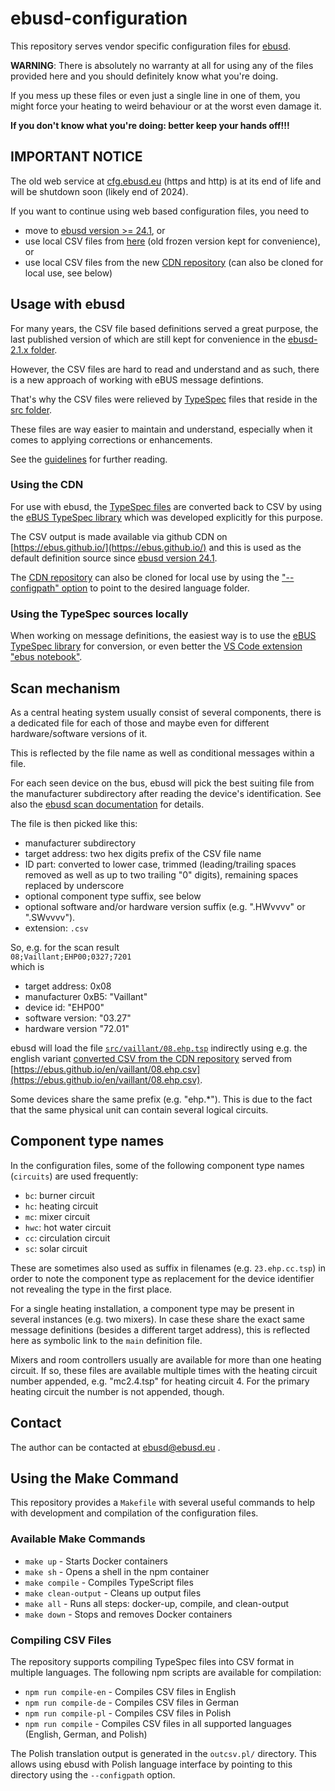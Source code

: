 # ebusd-configuration

This repository serves vendor specific configuration files for [ebusd](https://github.com/john30/ebusd).


**WARNING**: There is absolutely no warranty at all for using any of the files
provided here and you should definitely know what you're doing.

If you mess up these files or even just a single line in one of them, you might force your heating to weird behaviour or at the worst even damage it.

**If you don't know what you're doing: better keep your hands off!!!**

## IMPORTANT NOTICE
The old web service at [cfg.ebusd.eu](https://cfg.ebusd.eu) (https and http) is at its end of life and will be shutdown soon (likely end of 2024).

If you want to continue using web based configuration files, you need to
* move to [ebusd version >= 24.1](https://github.com/john30/ebusd/releases/tag/24.1), or
* use local CSV files from [here](ebusd-2.1.x/) (old frozen version kept for convenience), or
* use local CSV files from the new [CDN repository](https://github.com/eBUS/ebus.github.io) (can also be cloned for local use, see below)


## Usage with ebusd

For many years, the CSV file based definitions served a great purpose, the last published version of which are still kept for convenience in the [ebusd-2.1.x folder](ebusd-2.1.x/).

However, the CSV files are hard to read and understand and as such, there is a new approach of working with eBUS message defintions.

That's why the CSV files were relieved by [TypeSpec](https://typespec.io/) files that reside in the [src folder](src/).

These files are way easier to maintain and understand, especially when it comes to applying corrections or enhancements.

See the [guidelines](guidelines.md) for further reading.

### Using the CDN

For use with ebusd, the [TypeSpec files](src/) are converted back to CSV by using the [eBUS TypeSpec library](https://github.com/john30/ebus-typespec) which was developed explicitly for this purpose.

The CSV output is made available via github CDN on [https://ebus.github.io/](https://ebus.github.io/) and this is used as the default definition source since [ebusd version 24.1](https://github.com/john30/ebusd/releases/tag/24.1).

The [CDN repository](https://github.com/eBUS/ebus.github.io) can also be cloned for local use by using the ["--configpath" option](https://github.com/john30/ebusd/wiki/2.-Run#message-configuration-options) to point to the desired language folder.

### Using the TypeSpec sources locally

When working on message definitions, the easiest way is to use the [eBUS TypeSpec library](https://github.com/john30/ebus-typespec) for conversion, or even better the [VS Code extension "ebus notebook"](https://marketplace.visualstudio.com/items?itemName=ebusd.ebus-notebook).


## Scan mechanism
As a central heating system usually consist of several components, there is a dedicated file for each of those and maybe even for different hardware/software versions of it.

This is reflected by the file name as well as conditional messages within a file.

For each seen device on the bus, ebusd will pick the best suiting file from the manufacturer subdirectory after reading the device's identification.
See also the [ebusd scan documentation](https://github.com/john30/ebusd/wiki/3.-Commands#scan) for details.

The file is then picked like this:
* manufacturer subdirectory
* target address: two hex digits prefix of the CSV file name
* ID part: converted to lower case, trimmed (leading/trailing spaces removed as well as up to two trailing "0" digits), remaining spaces replaced by underscore
* optional component type suffix, see below
* optional software and/or hardware version suffix (e.g. ".HWvvvv" or ".SWvvvv").
* extension: `.csv`

So, e.g. for the scan result  
`08;Vaillant;EHP00;0327;7201`  
which is
* target address: 0x08
* manufacturer 0xB5: "Vaillant"
* device id: "EHP00"
* software version: "03.27"
* hardware version "72.01"

ebusd will load the file [`src/vaillant/08.ehp.tsp`](src/vaillant/08.ehp.tsp) indirectly using e.g. the english variant [converted CSV from the CDN repository](https://github.com/eBUS/ebus.github.io/blob/main/en/vaillant/08.ehp.csv) served from 
[https://ebus.github.io/en/vaillant/08.ehp.csv](https://ebus.github.io/en/vaillant/08.ehp.csv).

Some devices share the same prefix (e.g. "ehp.*"). This is due to the fact
that the same physical unit can contain several logical circuits.


## Component type names

In the configuration files, some of the following component type names (`circuits`) are used frequently:

* `bc`: burner circuit
* `hc`: heating circuit
* `mc`: mixer circuit
* `hwc`: hot water circuit
* `cc`: circulation circuit
* `sc`: solar circuit

These are sometimes also used as suffix in filenames (e.g. `23.ehp.cc.tsp`) in order to note the component type as replacement for the device identifier not revealing the type in the first place.

For a single heating installation, a component type may be present in several instances (e.g. two mixers). In case these share the exact same message definitions (besides a different target address), this is reflected here as symbolic link to the `main` definition file.

Mixers and room controllers usually are available for more than one heating
circuit. If so, these files are available multiple times with the heating
circuit number appended, e.g. "mc2.4.tsp" for heating circuit 4. For the
primary heating circuit the number is not appended, though.


## Contact

The author can be contacted at ebusd@ebusd.eu .

## Using the Make Command

This repository provides a `Makefile` with several useful commands to help with development and compilation of the configuration files.

### Available Make Commands

- `make up` - Starts Docker containers
- `make sh` - Opens a shell in the npm container
- `make compile` - Compiles TypeScript files
- `make clean-output` - Cleans up output files
- `make all` - Runs all steps: docker-up, compile, and clean-output
- `make down` - Stops and removes Docker containers

### Compiling CSV Files

The repository supports compiling TypeSpec files into CSV format in multiple languages. The following npm scripts are available for compilation:

- `npm run compile-en` - Compiles CSV files in English
- `npm run compile-de` - Compiles CSV files in German
- `npm run compile-pl` - Compiles CSV files in Polish
- `npm run compile` - Compiles CSV files in all supported languages (English, German, and Polish)

The Polish translation output is generated in the `outcsv.pl/` directory. This allows using ebusd with Polish language interface by pointing to this directory using the `--configpath` option.
